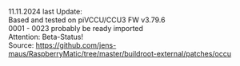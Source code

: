 11.11.2024 last Update:<br>
Based and tested on piVCCU/CCU3 FW v3.79.6<br>
0001 - 0023 probably be ready imported<br>
Attention: Beta-Status!<br>
Source: https://github.com/jens-maus/RaspberryMatic/tree/master/buildroot-external/patches/occu
